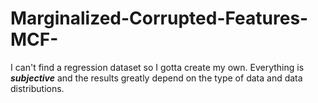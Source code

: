 # Marginalized-Corrupted-Features-MCF-
I can't find a regression dataset so I gotta create my own. Everything is ***subjective*** and the results greatly depend on the type of data and data distributions.
